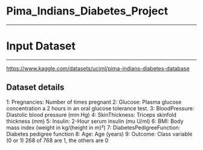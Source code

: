 # Pima_Indians_Diabetes_Project
------------------------------


# Input Dataset
------------------------------
https://www.kaggle.com/datasets/uciml/pima-indians-diabetes-database

Dataset details
---------------
1: Pregnancies: Number of times pregnant
2: Glucose: Plasma glucose concentration a 2 hours in an oral glucose tolerance test.
3: BloodPressure: Diastolic blood pressure (mm Hg)
4: SkinThickness: Triceps skinfold thickness (mm)
5: Insulin: 2-Hour serum insulin (mu U/ml)
6: BMI: Body mass index (weight in kg/(height in m)²)
7: DiabetesPedigreeFunction: Diabetes pedigree function
8: Age: Age (years)
9: Outcome: Class variable (0 or 1) 268 of 768 are 1, the others are 0
